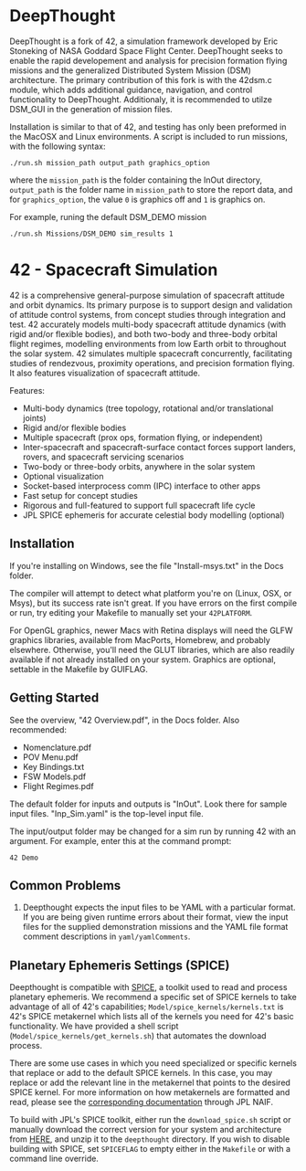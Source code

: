 # DeepThought

DeepThought is a fork of 42, a simulation framework developed by Eric Stoneking of NASA Goddard Space Flight Center. DeepThought seeks to enable the rapid developement and analysis for precision formation flying missions and the generalized Distributed System Mission (DSM) architecture. The primary contribution of this fork is with the 42dsm.c module, which adds additional guidance, navigation, and control functionality to DeepThought. Additionaly, it is recommended to utilze DSM_GUI in the generation of mission files.

Installation is similar to that of 42, and testing has only been preformed in the MacOSX and Linux environments. A script is included to run missions, with the following syntax:

```./run.sh mission_path output_path graphics_option```

where the `mission_path` is the folder containing the InOut directory, `output_path` is the folder name in `mission_path` to store the report data, and for `graphics_option`, the value `0` is graphics off and `1` is graphics on.

For example, runing the default DSM_DEMO mission

```./run.sh Missions/DSM_DEMO sim_results 1```

# 42 - Spacecraft Simulation

42 is a comprehensive general-purpose simulation of spacecraft attitude and orbit dynamics. Its primary purpose is to support design and validation of attitude control systems, from concept studies through integration and test. 42 accurately models multi-body spacecraft attitude dynamics (with rigid and/or flexible bodies), and both two-body and three-body orbital flight regimes, modelling environments from low Earth orbit to throughout the solar system. 42 simulates multiple spacecraft concurrently, facilitating studies of rendezvous, proximity operations, and precision formation flying. It also features visualization of spacecraft attitude.

Features:

  - Multi-body dynamics (tree topology, rotational and/or translational
    joints)
  - Rigid and/or flexible bodies
  - Multiple spacecraft (prox ops, formation flying, or independent)
  - Inter-spacecraft and spacecraft-surface contact forces support landers,
    rovers, and spacecraft servicing scenarios
  - Two-body or three-body orbits, anywhere in the solar system
  - Optional visualization
  - Socket-based interprocess comm (IPC) interface to other apps
  - Fast setup for concept studies
  - Rigorous and full-featured to support full spacecraft life cycle
  - JPL SPICE ephemeris for accurate celestial body modelling (optional)

## Installation

If you're installing on Windows, see the file "Install-msys.txt" in the Docs folder.

The compiler will attempt to detect what platform you're on (Linux, OSX, or Msys), but its success rate isn't great. If you have errors on the first compile or run, try editing your Makefile to manually set your `42PLATFORM`.

For OpenGL graphics, newer Macs with Retina displays will need the GLFW graphics libraries, available from MacPorts, Homebrew, and probably elsewhere.  Otherwise, you'll need the GLUT libraries, which are also readily available if not already installed on your system.  Graphics are optional, settable in the Makefile by GUIFLAG.

## Getting Started

See the overview, "42 Overview.pdf", in the Docs folder. Also recommended:

- Nomenclature.pdf
- POV Menu.pdf
- Key Bindings.txt
- FSW Models.pdf
- Flight Regimes.pdf

The default folder for inputs and outputs is "InOut". Look there for sample input files. "Inp_Sim.yaml" is the top-level input file.

The input/output folder may be changed for a sim run by running 42 with an argument. For example, enter this at the command prompt:

    42 Demo

## Common Problems

1) Deepthought expects the input files to be YAML with a particular format. If you are being given runtime errors about their format, view the input files for the supplied demonstration missions and the YAML file format comment descriptions in `yaml/yamlComments`.

## Planetary Ephemeris Settings (SPICE)
Deepthought is compatible with [SPICE](https://naif.jpl.nasa.gov/naif/), a toolkit used to read and process planetary ephemeris. We recommend a specific set of SPICE kernels to take advantage of all of 42's capabilities; ```Model/spice_kernels/kernels.txt``` is 42's SPICE metakernel which lists all of the kernels you need for 42's basic functionality. We have provided a shell script (```Model/spice_kernels/get_kernels.sh```) that automates the download process.

There are some use cases in which you need specialized or specific kernels that replace or add to the default SPICE kernels. In this case, you may replace or add the relevant line in the metakernel that points to the desired SPICE kernel. For more information on how metakernels are formatted and read, please see the [corresponding documentation](https://naif.jpl.nasa.gov/pub/naif/toolkit_docs/C/req/kernel.html#Text%20Kernel%20Specifications) through JPL NAIF.

To build with JPL's SPICE toolkit, either run the `download_spice.sh` script or manually download the correct version for your system and architecture from [HERE](https://naif.jpl.nasa.gov/naif/toolkit_C.html), and unzip it to the `deepthought` directory. If you wish to disable building with SPICE, set `SPICEFLAG` to empty either in the `Makefile` or with a command line override.

